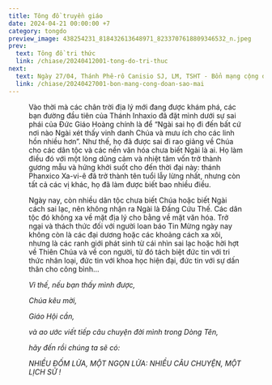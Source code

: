 ```yaml
---
title: Tông đồ truyền giáo
date: 2024-04-21 00:00:00 +7
category: tongdo
preview_image: 438254231_818432613648971_8233707618809346532_n.jpeg
prev:
  text: Tông đồ tri thức
  link: /chiase/20240412001-tong-do-tri-thuc
next:
  text: Ngày 27/04, Thánh Phê-rô Canisio SJ, LM, TSHT - Bổn mạng cộng đoàn Sao Mai
  link: /chiase/20240427001-bon-mang-cong-doan-sao-mai
---
```


<script setup>
import truyengiao from "/images/chiase/438254231_818432613648971_8233707618809346532_n.jpeg?w=900";
</script>

<Figure 
    :src=truyengiao
    caption="Tông đồ truyền giáo."
/>

Vào thời mà các chân trời địa lý mới đang được khám phá, các bạn đường đầu tiên của Thánh Inhaxio đã đặt mình dưới sự sai phái của Đức Giáo Hoàng chính là để “Ngài sai họ đi đến bất cứ nơi nào Ngài xét thấy vinh danh Chúa và mưu ích cho các linh hồn nhiều hơn”. Như thế, họ đã được sai đi rao giảng về Chúa cho các dân tộc và các nền văn hóa chưa biết Ngài là ai. Họ làm điều đó với một lòng dũng cảm và nhiệt tâm vốn trở thành gương mẫu và hứng khởi suốt cho đến thời đại này: thánh Phanxico Xa-vi-ê đã trở thành tên tuổi lẫy lừng nhất, nhưng còn tất cả các vị khác, họ đã làm được biết bao nhiều điều.

Ngày nay, còn nhiều dân tộc chưa biết Chúa hoặc biết Ngài cách sai lạc, nên không nhận ra Ngài là Đấng Cứu Thế. Các dân tộc đó không xa về mặt địa lý cho bằng về mặt văn hóa. Trở ngại và thách thức đối với người loan báo Tin Mừng ngày nay không còn là các đại dương hoặc các khoảng cách xa xôi, nhưng là các ranh giới phát sinh từ cái nhìn sai lạc hoặc hời hợt về Thiên Chúa và về con người, từ đó tách biệt đức tin với tri thức nhân loại, đức tin với khoa học hiện đại, đức tin với sự dấn thân cho công bình...

*Vì thế, nếu bạn thấy mình được,*

*Chúa kêu mời,*

*Giáo Hội cần,*

*và ao ước viết tiếp câu chuyện đời mình trong Dòng Tên,*

*hãy đến rồi chúng ta sẽ có:*

*NHIỀU ĐỐM LỬA, MỘT NGỌN LỬA: NHIỀU CÂU CHUYỆN, MỘT LỊCH SỬ !*